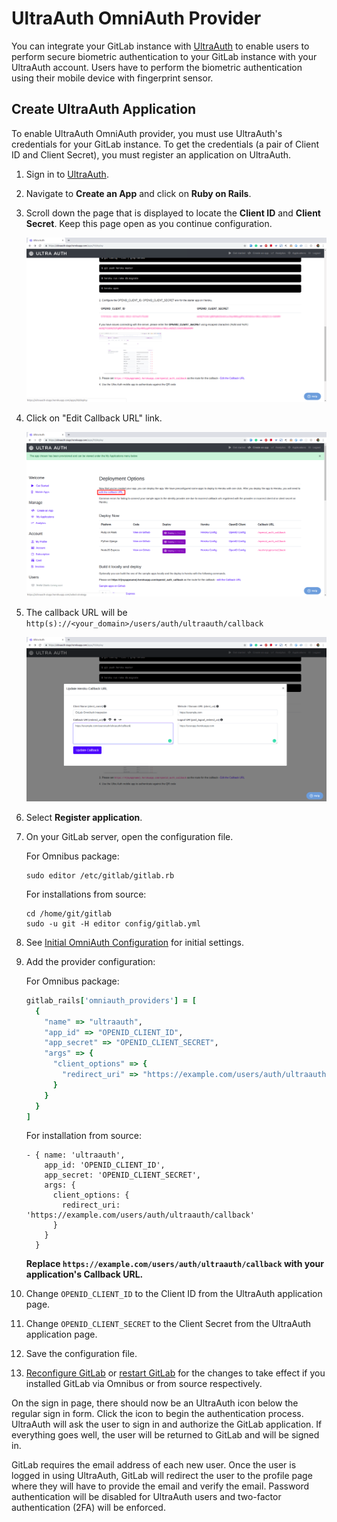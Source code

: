 # UltraAuth OmniAuth Provider

You can integrate your GitLab instance with [UltraAuth](https://ultraauth.com) to enable users to perform secure biometric authentication to your GitLab instance with your UltraAuth account. Users have to perform the biometric authentication using their mobile device with fingerprint sensor.

## Create UltraAuth Application

To enable UltraAuth OmniAuth provider, you must use UltraAuth's credentials for your GitLab instance.
To get the credentials (a pair of Client ID and Client Secret), you must register an application on UltraAuth.

1. Sign in to [UltraAuth](https://ultraauth.com).
1. Navigate to **Create an App** and click on **Ruby on Rails**.
1. Scroll down the page that is displayed to locate the **Client ID** and **Client Secret**.
   Keep this page open as you continue configuration.

   ![UltraAuth Credentials: OPENID_CLIENT_ID and OPENID_CLIENT_SECRET](img/ultra_auth_credentials.png)

1. Click on "Edit Callback URL" link.

   ![Edit UltraAuth Callback URL](img/ultra_auth_edit_callback_url_highlighted.png)

1. The callback URL will be `http(s)://<your_domain>/users/auth/ultraauth/callback`

   ![UltraAuth Callback URL](img/ultra_auth_edit_callback_url.png)

1. Select **Register application**.
1. On your GitLab server, open the configuration file.

   For Omnibus package:

   ```shell
   sudo editor /etc/gitlab/gitlab.rb
   ```

   For installations from source:

   ```shell
   cd /home/git/gitlab
   sudo -u git -H editor config/gitlab.yml
   ```

1. See [Initial OmniAuth Configuration](omniauth.md#initial-omniauth-configuration) for initial settings.
1. Add the provider configuration:

   For Omnibus package:

   ```ruby
   gitlab_rails['omniauth_providers'] = [
     {
       "name" => "ultraauth",
       "app_id" => "OPENID_CLIENT_ID",
       "app_secret" => "OPENID_CLIENT_SECRET",
       "args" => {
         "client_options" => {
           "redirect_uri" => "https://example.com/users/auth/ultraauth/callback"
         }
       }
     }
   ]
   ```

   For installation from source:

   ```
   - { name: 'ultraauth',
       app_id: 'OPENID_CLIENT_ID',
       app_secret: 'OPENID_CLIENT_SECRET',
       args: {
         client_options: {
           redirect_uri: 'https://example.com/users/auth/ultraauth/callback'
         }
       }
     }
   ```

   __Replace `https://example.com/users/auth/ultraauth/callback` with your application's Callback URL.__

1. Change `OPENID_CLIENT_ID` to the Client ID from the UltraAuth application page.
1. Change `OPENID_CLIENT_SECRET` to the Client Secret from the UltraAuth application page.
1. Save the configuration file.
1. [Reconfigure GitLab](../administration/restart_gitlab.md#omnibus-gitlab-reconfigure) or [restart GitLab](../administration/restart_gitlab.md#installations-from-source) for the changes to take effect if you
   installed GitLab via Omnibus or from source respectively.

On the sign in page, there should now be an UltraAuth icon below the regular sign in form.
Click the icon to begin the authentication process. UltraAuth will ask the user to sign in and authorize the GitLab application.
If everything goes well, the user will be returned to GitLab and will be signed in.

GitLab requires the email address of each new user. Once the user is logged in using UltraAuth, GitLab will redirect the user to the profile page where they will have to provide the email and verify the email. Password authentication will be disabled for UltraAuth users and two-factor authentication (2FA) will be enforced.
